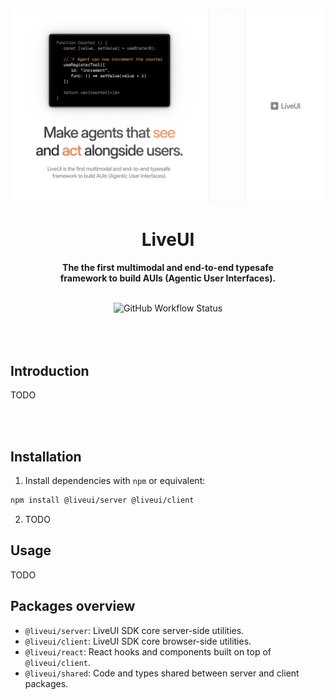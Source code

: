 <p align="center">
    <img width=800" src="./banner.png" alt="LiveUI Banner logo">
</p>

<h1 align="center">LiveUI</i></h1>
<p align="center"><b>The the first multimodal and end-to-end typesafe<br>framework to build AUIs (Agentic User Interfaces).

</b></p>

<br>

<div align="center">
	<img alt="GitHub Workflow Status" src="https://img.shields.io/github/actions/workflow/status/liveui-ai/liveui/release.yml">
	<!-- <img alt="GitHub Downloads" src="https://img.shields.io/github/downloads/liveui-ai/liveui/total?color=%23ddccef"> -->
</div>

<br>
<br>
<br>

## Introduction
TODO

<br>
<br>

## Installation
1. Install dependencies with `npm` or equivalent:
```bash
npm install @liveui/server @liveui/client
```

2. TODO


## Usage
TODO

## Packages overview
- `@liveui/server`: LiveUI SDK core server-side utilities.
- `@liveui/client`: LiveUI SDK core browser-side utilities.
- `@liveui/react`: React hooks and components built on top of `@liveui/client`.
- `@liveui/shared`: Code and types shared between server and client packages.